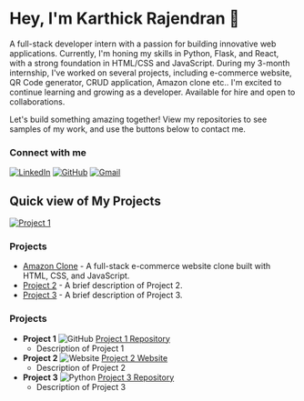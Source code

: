 # Hey, I'm Karthick Rajendran 👋
A full-stack developer intern with a passion for building innovative web applications. Currently, I'm honing my skills in Python, Flask, and React, with a strong foundation in HTML/CSS and JavaScript. During my 3-month internship, I've worked on several projects, including e-commerce website, QR Code generator, CRUD application, Amazon clone etc.. I'm excited to continue learning and growing as a developer. Available for hire and open to collaborations. 

Let's build something amazing together! View my repositories to see samples of my work, and use the buttons below to contact me.

### Connect with me
[![LinkedIn](https://img.shields.io/badge/LinkedIn-0077B5?style=for-the-badge&logo=linkedin&logoColor=white)](www.linkedin.com/in/karthick-r-bba7a931b)
[![GitHub](https://img.shields.io/badge/GitHub-181717?style=for-the-badge&logo=github&logoColor=white)](https://github.com/your_github_username)
[![Gmail](https://img.shields.io/badge/Gmail-D14836?style=for-the-badge&logo=gmail&logoColor=white)](mailto:karthitech.mca22@gmail.com)

## Quick view of My Projects
[![Project 1](https://img.shields.io/badge/GitHub-181717?style=for-the-badge&logo=github&logoColor=white)](https://github.com/your_username/your_repository_name)
### Projects

* [Amazon Clone](https://github.com/your-username/amazon-clone) - A full-stack e-commerce website clone built with HTML, CSS, and JavaScript.
* [Project 2](https://github.com/your-username/project-2) - A brief description of Project 2.
* [Project 3](https://github.com/your-username/project-3) - A brief description of Project 3.

### Projects

* **Project 1** ![GitHub](https://github.com/images/icons/emoji/octocat.png) [Project 1 Repository](https://github.com/your-username/project-1)
	+ Description of Project 1
* **Project 2** ![Website](https://icons.getbootstrap.com/icons/globe.svg) [Project 2 Website](https://project-2-website.com)
	+ Description of Project 2
* **Project 3** ![Python](https://upload.wikimedia.org/wikipedia/commons/thumb/c/c3/Python-logo-notext.svg/1200px-Python-logo-notext.svg.png) [Project 3 Repository](https://github.com/your-username/project-3)
	+ Description of Project 3

